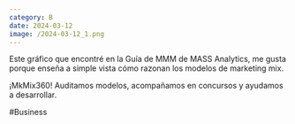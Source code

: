 ```yaml
--- 
category: B 
date: 2024-03-12 
image: /2024-03-12_1.png 
--- 
```


Este gráfico que encontré en la Guía de MMM de MASS Analytics, me gusta porque enseña a simple vista cómo razonan los modelos de marketing mix. 

¡MkMix360! Auditamos modelos, acompañamos en concursos y ayudamos a desarrollar. 

#Business